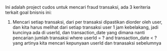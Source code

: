 Ini adalah project cudos untuk mencari fraud transaksi, ada 3 keriteria terkait goal bnisnis ini:
1. Mencari setiap transaksi, dari per transaksi dipastikan diorder oleh user, dan kita harus melihat dari setiap transaksi user 1 jam kebelakang, jadi kuncinya ada di userId, dan transaction_date yang dimana nanti pencarian jumlah transaksi where userId = ?  and transaction_date < ? yang artinya kita mencari kepunyaan userId dan tranasaksi sebelumnya